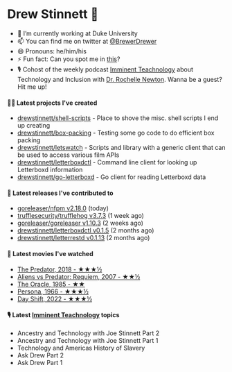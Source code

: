 
# Drew Stinnett 👋

- 🔭 I’m currently working at Duke University
- 📫 You can find me on twitter at [@BrewerDrewer](https://twitter.com/BrewerDrewer)
- 😄 Pronouns: he/him/his
- ⚡ Fun fact: Can you spot me in [this](https://www.youtube.com/watch?v=oL9WnB0qHBA)?
- 🎙 Cohost of the weekly podcast [Imminent Teachnology](https://podcast.imminentteachnology.com/) about Technology and Inclusion with [Dr. Rochelle Newton](https://www.linkedin.com/in/drrochellenewton/). Wanna be a guest? Hit me up!

#### 👨‍💻 Latest projects I've created
- [drewstinnett/shell-scripts](https://github.com/drewstinnett/shell-scripts) - Place to shove the misc. shell scripts I end up creating
- [drewstinnett/box-packing](https://github.com/drewstinnett/box-packing) - Testing some go code to do efficient box packing
- [drewstinnett/letswatch](https://github.com/drewstinnett/letswatch) - Scripts and library with a generic client that can be used to access various film APIs
- [drewstinnett/letterboxdctl](https://github.com/drewstinnett/letterboxdctl) - Command line client for looking up Letterboxd information
- [drewstinnett/go-letterboxd](https://github.com/drewstinnett/go-letterboxd) - Go client for reading Letterboxd data

#### 🚀 Latest releases I've contributed to
- [goreleaser/nfpm v2.18.0](https://github.com/goreleaser/nfpm/releases/tag/v2.18.0) (today)
- [trufflesecurity/trufflehog v3.7.3](https://github.com/trufflesecurity/trufflehog/releases/tag/v3.7.3) (1 week ago)
- [goreleaser/goreleaser v1.10.3](https://github.com/goreleaser/goreleaser/releases/tag/v1.10.3) (2 weeks ago)
- [drewstinnett/letterboxdctl v0.1.5](https://github.com/drewstinnett/letterboxdctl/releases/tag/v0.1.5) (2 months ago)
- [drewstinnett/letterrestd v0.1.13](https://github.com/drewstinnett/letterrestd/releases/tag/v0.1.13) (2 months ago)

#### 🍿 Latest movies I've watched
- [The Predator, 2018 - ★★★½](https://letterboxd.com/mondodrew/film/the-predator/)
- [Aliens vs Predator: Requiem, 2007 - ★★½](https://letterboxd.com/mondodrew/film/aliens-vs-predator-requiem/)
- [The Oracle, 1985 - ★★](https://letterboxd.com/mondodrew/film/the-oracle/)
- [Persona, 1966 - ★★★½](https://letterboxd.com/mondodrew/film/persona/)
- [Day Shift, 2022 - ★★★½](https://letterboxd.com/mondodrew/film/day-shift-2022/)

#### 🎙 Latest [Imminent Teachnology](https://podcast.imminentteachnology.com/) topics
- Ancestry and Technology with Joe Stinnett Part 2
- Ancestry and Technology with Joe Stinnett Part 1
- Technology and Americas History of Slavery
- Ask Drew Part 2
- Ask Drew Part 1
